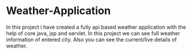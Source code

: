 # Weather-Application

In this project i have created a fully api based weather application with the help of core java, jsp and servlet.
In this project we can see full weather information of entered city.
Also you can see the current/live details of weather.
